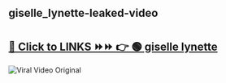 
 ## giselle_lynette-leaked-video 

# <h2><a href="https://clipsfans.com/giselle_lynette&ref=git">🔗 Click to LINKS ⏩⏩ 👉 🟢 giselle lynette </a></h2>

<a href="https://clipsfans.com/giselle_lynette&ref=git" rel="nofollow" data-target="animated-image.originalLink"><img src="https://i.ibb.co.com/xMMVF88/686577567.gif" alt="Viral Video Original" style="max-width: 100%; display: inline-block;" data-target="animated-image.originalImage"></a>
